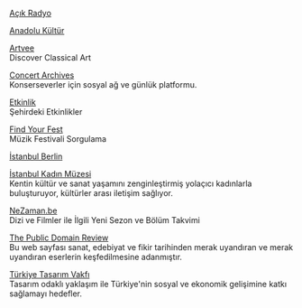 <p>
<a href="https://acikradyo.com.tr/">Açık Radyo</a>
</p> 
<p>
<a href="https://www.anadolukultur.org/">Anadolu Kültür</a>
</p>  
<p>
<a href="https://artvee.com/">Artvee</a>
<br>Discover Classical Art
</p>  
<p>
<a href="https://www.concertarchives.org/">Concert Archives</a>
<br>Konserseverler için sosyal ağ ve günlük platformu.
</p>  
<p>
<a href="https://etkinlik.io/">Etkinlik</a>
<br>Şehirdeki Etkinlikler
</p>  
<p>
<a href="https://www.findyourfest.com/">Find Your Fest</a>
<br>Müzik Festivali Sorgulama
</p> 
<p>
<a href="https://www.istanbulberlin.com/">İstanbul Berlin</a>
</p>
<p>
<a href="http://www.istanbulkadinmuzesi.org/">İstanbul Kadın Müzesi</a>
<br>Kentin kültür ve sanat yaşamını zenginleştirmiş yolaçıcı kadınlarla buluşturuyor, kültürler arası iletişim sağlıyor.
</p>
<p>
<a href="https://nezaman.be/index.php">NeZaman.be</a>
<br>Dizi ve Filmler ile İlgili Yeni Sezon ve Bölüm Takvimi
</p>  
<p>
<a href="https://publicdomainreview.org/">The Public Domain Review</a>
<br>Bu web sayfası sanat, edebiyat ve fikir tarihinden merak uyandıran ve merak uyandıran eserlerin keşfedilmesine adanmıştır.
</p>
<p>
<a href="https://www.turkiyetasarimvakfi.org/tr/">Türkiye Tasarım Vakfı</a>
<br>Tasarım odaklı yaklaşım ile Türkiye'nin sosyal ve ekonomik gelişimine katkı sağlamayı hedefler.
</p>